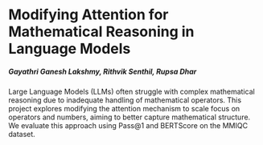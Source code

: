 # Modifying Attention for Mathematical Reasoning in Language Models
##### Gayathri Ganesh Lakshmy, Rithvik Senthil, Rupsa Dhar

Large Language Models (LLMs) often struggle with complex mathematical reasoning due to inadequate handling of mathematical operators. This project explores modifying the attention mechanism to scale focus on operators and numbers, aiming to better capture mathematical structure. We evaluate this approach using Pass@1 and BERTScore on the MMIQC dataset.
